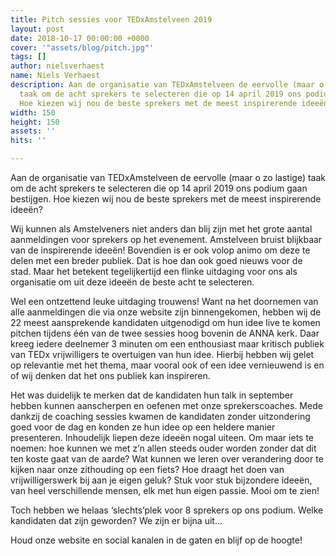 ```yaml
---
title: Pitch sessies voor TEDxAmstelveen 2019
layout: post
date: 2018-10-17 00:00:00 +0000
cover: '"assets/blog/pitch.jpg"'
tags: []
author: nielsverhaest
name: Niels Verhaest
description: Aan de organisatie van TEDxAmstelveen de eervolle (maar o zo lastige)
  taak om de acht sprekers te selecteren die op 14 april 2019 ons podium gaan bestijgen.
  Hoe kiezen wij nou de beste sprekers met de meest inspirerende ideeën?
width: 150
height: 150
assets: ''
hits: ''

---
```

Aan de organisatie van TEDxAmstelveen de eervolle (maar o zo lastige) taak om de acht sprekers te selecteren die op 14 april 2019 ons podium gaan bestijgen. Hoe kiezen wij nou de beste sprekers met de meest inspirerende ideeën?  
  
Wij kunnen als Amstelveners niet anders dan blij zijn met het grote aantal aanmeldingen voor sprekers op het evenement. Amstelveen bruist blijkbaar van de inspirerende ideeën! Bovendien is er ook volop animo om deze te delen met een breder publiek. Dat is hoe dan ook goed nieuws voor de stad. Maar het betekent tegelijkertijd een flinke uitdaging voor ons als organisatie om uit deze ideeën de beste acht te selecteren.   
  
Wel een ontzettend leuke uitdaging trouwens! Want na het doornemen van alle aanmeldingen die via onze website zijn binnengekomen, hebben wij de 22 meest aansprekende kandidaten uitgenodigd om hun idee live te komen pitchen tijdens één van de twee sessies hoog bovenin de ANNA kerk. Daar kreeg iedere deelnemer 3 minuten om een enthousiast maar kritisch publiek van TEDx vrijwilligers te overtuigen van hun idee. Hierbij hebben wij gelet op relevantie met het thema, maar vooral ook of een idee vernieuwend is en of wij denken dat het ons publiek kan inspireren.   
  
Het was duidelijk te merken dat de kandidaten hun talk in september hebben kunnen aanscherpen en oefenen met onze sprekerscoaches. Mede dankzij de coaching sessies kwamen de kandidaten zonder uitzondering goed voor de dag en konden ze hun idee op een heldere manier presenteren. Inhoudelijk liepen deze ideeën nogal uiteen. Om maar iets te noemen: hoe kunnen we met z’n allen steeds ouder worden zonder dat dit ten koste gaat van de aarde? Wat kunnen we leren over verandering door te kijken naar onze zithouding op een fiets? Hoe draagt het doen van vrijwilligerswerk bij aan je eigen geluk? Stuk voor stuk bijzondere ideeën, van heel verschillende mensen, elk met hun eigen passie. Mooi om te zien!  
  
Toch hebben we helaas ‘slechts’plek voor 8 sprekers op ons podium. Welke kandidaten dat zijn geworden? We zijn er bijna uit...   
  
Houd onze website en social kanalen in de gaten en blijf op de hoogte!